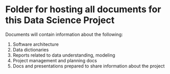 # Folder for hosting all documents for this Data Science Project

Documents will contain information about the following: 

1. Software architecture 
2. Data dictionaries
3. Reports related to data understanding, modeling
4. Project management and planning docs
5. Docs and presentations prepared to share information about the project 
